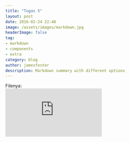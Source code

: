 ```yaml
---
title: "Tugas 5"
layout: post
date: 2016-02-24 22:48
image: /assets/images/markdown.jpg
headerImage: false
tag:
- markdown
- components
- extra
category: blog
author: jamesfoster
description: Markdown summary with different options
---
```


Filenya:  
![Tugas 5](https://github.com/ronilapendoz/ronilapendoz.github.io/blob/main/assets/documents/W5_BasisData_RoniPranata.pdf)